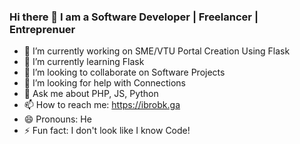 ### Hi there 👋 I am a Software Developer | Freelancer | Entreprenuer 
- 🔭 I’m currently working on SME/VTU Portal Creation Using Flask
- 🌱 I’m currently learning Flask
- 👯 I’m looking to collaborate on Software Projects
- 🤔 I’m looking for help with Connections
- 💬 Ask me about PHP, JS, Python
- 📫 How to reach me: https://ibrobk.ga
- 😄 Pronouns: He
- ⚡ Fun fact: I don't look like I know Code!

<!--
**ibrobk2/ibrobk2** is a ✨ _special_ ✨ repository because its `README.md` (this file) appears on your GitHub profile.

Here are some ideas to get you started:

- 🔭 I’m currently working on ...
- 🌱 I’m currently learning ...
- 👯 I’m looking to collaborate on ...
- 🤔 I’m looking for help with ...
- 💬 Ask me about ...
- 📫 How to reach me: ...
- 😄 Pronouns: ...
- ⚡ Fun fact: ...
-->
